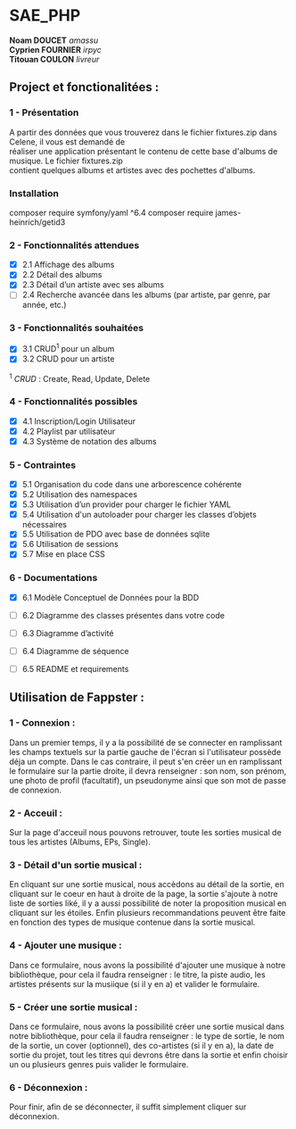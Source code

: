 # SAE_PHP

**Noam DOUCET** *amassu*  
**Cyprien FOURNIER** *irpyc*  
**Titouan COULON** *livreur*  

## Project et fonctionalitées : 

### 1 - Présentation
A partir des données que vous trouverez dans le fichier fixtures.zip dans Celene, il vous est demandé de  
réaliser une application présentant le contenu de cette base d'albums de musique. Le fichier fixtures.zip  
contient quelques albums et artistes avec des pochettes d'albums.
### Installation
composer require symfony/yaml ^6.4
composer require james-heinrich/getid3

### 2 - Fonctionnalités attendues
- [x] 2.1 Affichage des albums
- [x] 2.2 Détail des albums
- [x] 2.3 Détail d’un artiste avec ses albums
- [ ] 2.4 Recherche avancée dans les albums (par artiste, par genre, par année, etc.)

### 3 - Fonctionnalités souhaitées
- [x] 3.1 CRUD<sup>1</sup> pour un album
- [x] 3.2 CRUD pour un artiste

<sup>1</sup> *CRUD* : Create, Read, Update, Delete

### 4 - Fonctionnalités possibles
- [x] 4.1 Inscription/Login Utilisateur
- [x] 4.2 Playlist par utilisateur
- [x] 4.3 Système de notation des albums

### 5 - Contraintes
- [x] 5.1 Organisation du code dans une arborescence cohérente
- [x] 5.2 Utilisation des namespaces
- [x] 5.3 Utilisation d’un provider pour charger le fichier YAML
- [x] 5.4 Utilisation d'un autoloader pour charger les classes d’objets nécessaires
- [x] 5.5 Utilisation de PDO avec base de données sqlite
- [x] 5.6 Utilisation de sessions
- [x] 5.7 Mise en place CSS

### 6 - Documentations
- [x] 6.1 Modèle Conceptuel de Données pour la BDD
- [ ] 6.2 Diagramme des classes présentes dans votre code
- [ ] 6.3 Diagramme d’activité
- [ ] 6.4 Diagramme de séquence
- [ ] 6.5 README et requirements



## Utilisation de Fappster :

### 1 - Connexion :
  Dans un premier temps, il y a la possibilité de se connecter en ramplissant les champs textuels sur la partie gauche de l'écran si l'utilisateur possède déja un compte. Dans le cas contraire, il peut s'en créer un en ramplissant le formulaire sur la partie droite, il devra renseigner : son nom, son prénom, une photo de profil (facultatif), un pseudonyme ainsi que son mot de passe de connexion.

### 2 - Acceuil : 
  Sur la page d'acceuil nous pouvons retrouver, toute les sorties musical de tous les artistes (Albums, EPs, Single).

### 3 - Détail d'un sortie musical :
  En cliquant sur une sortie musical, nous accèdons au détail de la sortie, en cliquant sur le coeur en haut à droite de la page, la sortie s'ajoute à notre liste de sorties liké, il y a aussi possibilité de noter la proposition musical en cliquant sur les étoiles.
  Enfin plusieurs recommandations peuvent être faite en fonction des types de musique contenue dans la sortie musical.

### 4 - Ajouter une musique :
  Dans ce formulaire, nous avons la possibilité d'ajouter une musique à notre bibliothèque, pour cela il faudra renseigner  : le titre, la piste audio, les artistes présents sur la musiique (si il y en a) et valider le formulaire.

### 5 - Créer une sortie musical : 
  Dans ce formulaire, nous avons la possibilité créer une sortie musical dans notre bibliothèque, pour cela il faudra renseigner  : le type de sortie, le nom de la sortie, un cover (optionnel), des co-artistes (si il y en a), la date de sortie du projet, tout les titres qui devrons être dans la sortie et enfin choisir un ou plusieurs genres puis valider le formulaire.

### 6 - Déconnexion : 
  Pour finir, afin de se déconnecter, il suffit simplement cliquer sur déconnexion.
